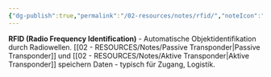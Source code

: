 ```yaml
---
{"dg-publish":true,"permalink":"/02-resources/notes/rfid/","noteIcon":"","updated":"2025-09-10T16:28:55.486+02:00"}
---
```



**RFID (Radio Frequency Identification)** - Automatische Objektidentifikation durch Radiowellen.
[[02 - RESOURCES/Notes/Passive Transponder\|Passive Transponder]] und [[02 - RESOURCES/Notes/Aktive Transponder\|Aktive Transponder]] speichern Daten - typisch für Zugang, Logistik.